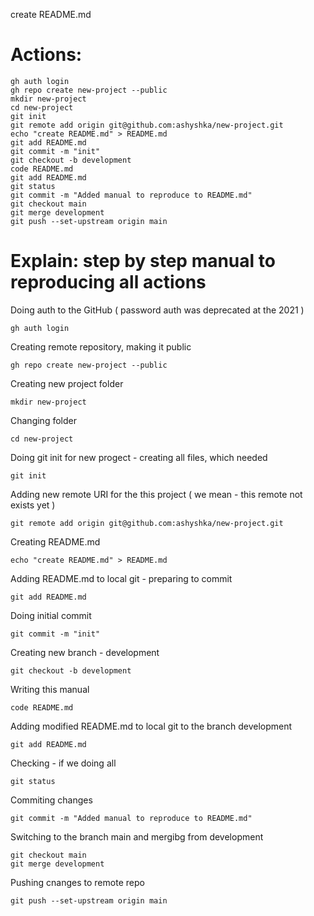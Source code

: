create README.md

# Actions:

```
gh auth login
gh repo create new-project --public
mkdir new-project
cd new-project
git init
git remote add origin git@github.com:ashyshka/new-project.git
echo "create README.md" > README.md
git add README.md
git commit -m "init"
git checkout -b development
code README.md
git add README.md
git status
git commit -m "Added manual to reproduce to README.md"
git checkout main
git merge development
git push --set-upstream origin main
```

# Explain: step by step manual to reproducing all actions

Doing auth to the GitHub ( password auth was deprecated at the 2021 )
```
gh auth login
```

Creating remote repository, making it public
```
gh repo create new-project --public
```

Creating new project folder
```
mkdir new-project
```

Changing folder
```
cd new-project
```
Doing git init for new progect - creating all files, which needed
```
git init
```

Adding new remote URI for the this project ( we mean - this remote not exists yet )
```
git remote add origin git@github.com:ashyshka/new-project.git
```

Creating README.md
```
echo "create README.md" > README.md
```

Adding README.md to local git - preparing to commit
```
git add README.md
```

Doing initial commit
```
git commit -m "init"
```

Creating new branch - development
```
git checkout -b development
```

Writing this manual
```
code README.md
```

Adding modified README.md to local git to the branch development
```
git add README.md
```

Checking - if we doing all
```
git status
```

Commiting changes
```
git commit -m "Added manual to reproduce to README.md"
```

Switching to the branch main and mergibg from development
```
git checkout main
git merge development
```

Pushing cnanges to remote repo
```
git push --set-upstream origin main
```
